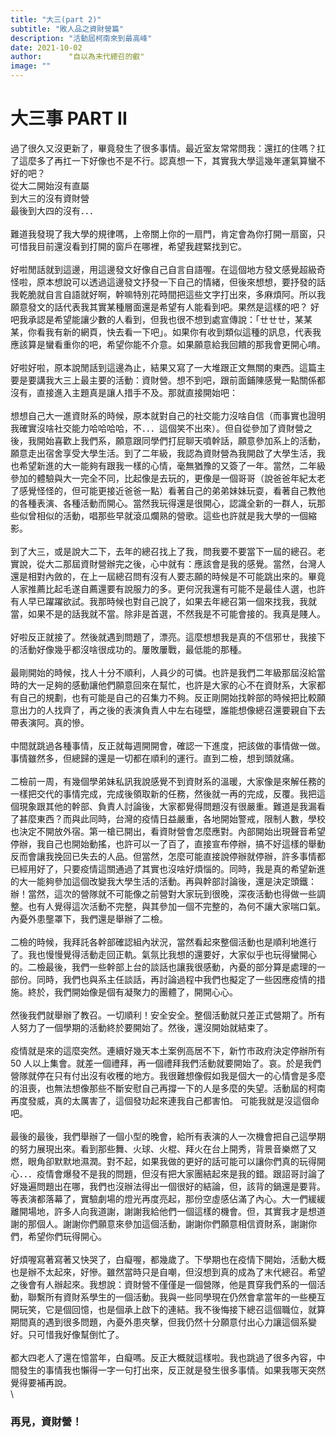 ```yaml
---
title: "大三(part 2)"
subtitle: "敗人品之資財營篇"
description: "活動屆柯南來到最高峰"
date: 2021-10-02
author:      "自以為末代總召的叡"
image: ""
---
```


# 大三事 PART II

過了很久又沒更新了，畢竟發生了很多事情。最近室友常常問我：還扛的住嗎？扛了這麼多了再扛一下好像也不是不行。認真想一下，其實我大學這幾年運氣算蠻不好的吧？\
從大二開始沒有直屬\
到大三的沒有資財營\
最後到大四的沒有．．．\
\
難道我發現了我大學的規律嗎，上帝關上你的一扇門，肯定會為你打開一扇窗，只可惜我目前還沒看到打開的窗戶在哪裡，希望我趕緊找到它。
\
\
好啦閒話就到這邊，用這邊發文好像自己自言自語喔。在這個地方發文感覺超級奇怪啦，原本想說可以透過這邊發文抒發一下自己的情緒，但後來想想，要抒發的話我乾脆就自言自語就好啊，幹嘛特別花時間把這些文字打出來，多麻煩阿。所以我願意發文的話代表我其實某種層面還是希望有人能看到吧。果然是這樣的吧？
好吧我承認是希望能讓少數的人看到，但我也很不想到處宣傳說：「ㄝㄝㄝ，某某某，你看我有新的網頁，快去看一下吧」。如果你有收到類似這種的訊息，代表我應該算是蠻看重你的吧，希望你能不介意。如果願意給我回饋的那我會更開心唷。
\
\
好啦好啦，原本說閒話到這邊為止，結果又寫了一大堆跟正文無關的東西。這篇主要是要講我大三上最主要的活動：資財營。想不到吧，跟前面鋪陳感覺一點關係都沒有，直接進入主題真是讓人措手不及。那就直接開始吧：
\
\
想想自己大一進資財系的時候，原本就對自己的社交能力沒啥自信（而事實也證明我確實沒啥社交能力哈哈哈哈，不．．．這個笑不出來）。但自從參加了資財營之後，我開始喜歡上我們系，願意跟同學們打屁聊天噴幹話，願意參加系上的活動，願意走出宿舍享受大學生活。到了二年級，我認為資財營為我開啟了大學生活，我也希望新進的大一能夠有跟我一樣的心情，毫無猶豫的又簽了一年。當然，二年級參加的體驗與大一完全不同，比起像是去玩的，更像是一個哥哥（說爸爸年紀太老了感覺怪怪的，但可能更接近爸爸一點）看著自己的弟弟妹妹玩耍，看著自己教他的各種表演、各種活動而開心。當然我玩得還是很開心，認識全新的一群人，玩那些似曾相似的活動，唱那些早就滾瓜爛熟的營歌。這些也許就是我大學的一個縮影。
\
\
到了大三，或是說大二下，去年的總召找上了我，問我要不要當下一屆的總召。老實說，從大二那屆資財營辦完之後，心中就有：應該會是我的感覺。當然，台灣人還是相對內斂的，在上一屆總召問有沒有人要志願的時候是不可能跳出來的。畢竟人家推薦比起毛遂自薦還要有說服力的多。更何況我還有可能不是最佳人選，也許有人早已躍躍欲試。我那時候也對自己說了，如果去年總召第一個來找我，我就當，如果不是的話我就不當。除非是首選，不然我是不可能會接的。我真是賤人。
\
\
好啦反正就接了。然後就遇到問題了，漂亮。這麼想想我是真的不信邪ㄝ，我接下的活動好像幾乎都沒啥很成功的。屢敗屢戰，最低能的那種。
\
\
最剛開始的時候，找人十分不順利，人員少的可憐。也許是我們二年級那屆沒給當時的大一足夠的感動讓他們願意回來在幫忙，也許是大家的心不在資財系，大家都有自己的規劃，也有可能是自己的召集力不夠。反正剛開始找幹部的時候把比較願意出力的人找齊了，再之後的表演負責人中左右碰壁，誰能想像總召還要親自下去帶表演阿。真的慘。
\
\
中間就跳過各種事情，反正就每週開開會，確認一下進度，把該做的事情做一做。事情雖然多，但總歸的還是一切都在順利的運行。直到二檢，想到頭就痛。
\
\
二檢前一周，有幾個學弟妹私訊我說感覺不到資財系的溫暖，大家像是來解任務的一樣把交代的事情完成，完成後領取新的任務，然後就一再的完成，反覆。我把這個現象跟其他的幹部、負責人討論後，大家都覺得問題沒有很嚴重。難道是我漏看了甚麼東西？而與此同時，台灣的疫情日益嚴重，各地開始警戒，限制人數，學校也決定不開放外宿。第一槍已開出，看資財營會怎麼應對。內部開始出現聲音希望停辦，我自己也開始動搖，也許可以一了百了，直接宣布停辦，搞不好這樣的舉動反而會讓我挽回已失去的人品。但當然，怎麼可能直接說停辦就停辦，許多事情都已經用好了，只要疫情這關通過了其實也沒啥好煩惱的。同時，我是真的希望新進的大一能夠參加這個改變我大學生活的活動。再與幹部討論後，還是決定頭鐵：辦！當然，這次的營隊就不可能像之前營對大家玩到很晚，深夜活動也得做一些調整。也有人覺得這次活動不完整，與其參加一個不完整的，為何不讓大家喘口氣。內憂外患壟罩下，我們還是舉辦了二檢。
\
\
二檢的時候，我拜託各幹部確認組內狀況，當然看起來整個活動也是順利地進行了。我也慢慢覺得活動走回正軌。氣氛比我想的還要好，大家似乎也玩得蠻開心的。二檢最後，我們一些幹部上台的談話也讓我很感動，內憂的部分算是處理的一部份。同時，我們也與系主任談話，再討論過程中我們也擬定了一些因應疫情的措施。終於，我們開始像是個有凝聚力的團體了，開開心心。
\
\
然後我們就舉辦了教召。一切順利！安全安全。整個活動就只差正式營期了。所有人努力了一個學期的活動終於要開始了。然後，還沒開始就結束了。
\
\
疫情就是來的這麼突然。連續好幾天本土案例高居不下，新竹市政府決定停辦所有 50 人以上集會。就差一個禮拜，再一個禮拜我們活動就要開始了。哀。於是我們營隊就停在只有付出沒有收穫的地方。我很難想像假如我是個大一的心情會是多麼的沮喪，也無法想像那些不斷安慰自己再撐一下的人是多麼的失望。活動屆的柯南再度發威，真的太厲害了，這個發功起來連我自己都害怕。
可能我就是沒這個命吧。
\
\
最後的最後，我們舉辦了一個小型的晚會，給所有表演的人一次機會把自己這學期的努力展現出來。看到那些舞、火球、火棍、拜火在台上開秀，背景音樂燃了又燃，眼角卻默默地濕潤。對不起，如果我做的更好的話可能可以讓你們真的玩得開心．．．疫情會爆發不是我的問題，但沒有把大家團結起來是我的錯。跟詔哥討論了好幾遍問題出在哪，我們也沒辦法得出一個很好的結論，但，該背的鍋還是要背。等表演都落幕了，實驗劇場的燈光再度亮起，那份空虛感佔滿了內心。大一們緩緩離開場地，許多人向我道謝，謝謝我給他們一個這樣的機會。但，其實我才是想道謝的那個人。謝謝你們願意來參加這個活動，謝謝你們願意相信資財系，謝謝你們，希望你們玩得開心。
\
\
好煩喔寫著寫著又快哭了，白癡喔，都幾歲了。下學期也在疫情下開始，活動大概也是辦不太起來，好慘。雖然當時只是自嘲，但沒想到真的成為了末代總召。希望之後會有人辦起來。我想說：資財營不僅僅是一個營隊，他是貫穿我們系的一個活動，聯繫所有資財系學生的一個活動。我與一些同學現在仍然會拿當年的一些梗互開玩笑，它是個回憶，也是個承上啟下的連結。我不後悔接下總召這個職位，就算期間真的遇到很多問題，內憂外患夾擊，但我仍然十分願意付出心力讓這個系變好。只可惜我好像幫倒忙了。
\
\
都大四老人了還在憶當年，白癡嗎。反正大概就這樣啦。我也跳過了很多內容，中間發生的事情我也懶得一字一句打出來，反正就是發生很多事情。如果我哪天突然覺得要補再說。\
\

### 再見，資財營！
